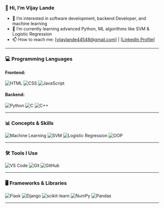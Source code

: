 ### 👋 Hi, I’m Vijay Lande

- 👀 I’m interested in software development, backend Developer, and machine learning  
- 🌱 I’m currently learning advanced Python,  ML algorithms like SVM & Logistic Regression   
- 📫 How to reach me: [vijaylande44548@gmail.com] | [[LinkedIn Profile](https://www.linkedin.com/in/vijay-lande014/)]  
---

### 💻 Programming Languages

#### Frontend:
![HTML](https://img.shields.io/badge/HTML5-E34F26?style=flat&logo=html5&logoColor=white)
![CSS](https://img.shields.io/badge/CSS3-1572B6?style=flat&logo=css3&logoColor=white)
![JavaScript](https://img.shields.io/badge/JavaScript-F7DF1E?style=flat&logo=javascript&logoColor=black)

#### Backend:
![Python](https://img.shields.io/badge/Python-3776AB?style=flat&logo=python&logoColor=white)
![C](https://img.shields.io/badge/C-00599C?style=flat&logo=c&logoColor=white)
![C++](https://img.shields.io/badge/C++-00599C?style=flat&logo=c%2B%2B&logoColor=white)

---

### 📊 Concepts & Skills

![Machine Learning](https://img.shields.io/badge/Machine%20Learning-009688?style=flat&logo=scikit-learn&logoColor=white)
![SVM](https://img.shields.io/badge/SVM-Algorithm-6f42c1?style=flat)
![Logistic Regression](https://img.shields.io/badge/Logistic%20Regression-Model-8e44ad?style=flat)
![OOP](https://img.shields.io/badge/OOP-Concepts-blue?style=flat)

---

### 🛠 Tools I Use

![VS Code](https://img.shields.io/badge/VS%20Code-007ACC?style=flat&logo=visual-studio-code&logoColor=white)
![Git](https://img.shields.io/badge/Git-F05032?style=flat&logo=git&logoColor=white)
![GitHub](https://img.shields.io/badge/GitHub-181717?style=flat&logo=github&logoColor=white)

---

### 🖥️ Frameworks & Libraries

![Flask](https://img.shields.io/badge/Flask-000000?style=flat&logo=flask&logoColor=white)
![Django](https://img.shields.io/badge/Django-092E20?style=flat&logo=django&logoColor=white)
![scikit-learn](https://img.shields.io/badge/scikit--learn-F7931E?style=flat&logo=scikit-learn&logoColor=white)
![NumPy](https://img.shields.io/badge/NumPy-013243?style=flat&logo=numpy&logoColor=white)
![Pandas](https://img.shields.io/badge/Pandas-150458?style=flat&logo=pandas&logoColor=white)

---
